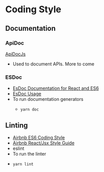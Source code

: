 # Coding Style

## Documentation
### ApiDoc
[ApiDocJs](http://apidocjs.com/#getting-started)
- Used to document APIs. More to come

### ESDoc
- [EsDoc Documentation for React and ES6](http://en.blog.koba04.com/2015/06/28/esdoc-documentation-for-react-and-es6/)
- [EsDoc Usage](https://esdoc.org/manual/tags.html)
- To run documentation generators
    -     yarn doc

## Linting

- [Airbnb ES6 Coding Style](https://github.com/airbnb/javascript)
- [Airbnb React/Jsx Style Guide](https://github.com/airbnb/javascript/tree/master/react)
- eslint
- To run the linter
-     yarn lint
